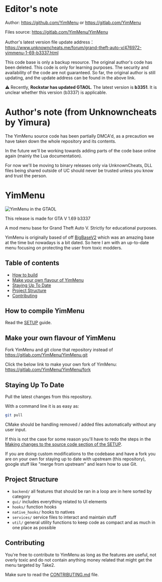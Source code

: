 # Editor's note 

Author: https://github.com/YimMenu or https://gitlab.com/YimMenu

Files source: https://gitlab.com/YimMenu/YimMenu

Author's latest version file update address：https://www.unknowncheats.me/forum/grand-theft-auto-v/476972-yimmenu-1-69-b3337.html

This code base is only a backup resource. The original author's code has been deleted. This code is only for learning purposes. The security and availability of the code are not guaranteed. So far, the original author is still updating, and the update address can be found in the above link.

⚠ Recently, **Rockstar has updated GTAOL**. The latest version is **b3351**. It is unclear whether this version (b3337) is applicable.

# Author's note (from Unknowncheats by Yimura)

The YimMenu source code has been partially DMCA'd, as a precaution we have taken down the whole repository and its contents.

In the future we'll be working towards adding parts of the code base online again (mainly the Lua documentation).

For now we'll be moving to binary releases only via UnknownCheats, DLL files being shared outside of UC should never be trusted unless you know and trust the person.

# YimMenu

![YimMenu in the GTAOL](https://i.imgur.com/T6e25Jn.jpeg)

This release is made for GTA V 1.69 b3337

A mod menu base for Grand Theft Auto V.
Strictly for educational purposes.

YimMenu is originally based of off [BigBaseV2](https://github.com/Pocakking/BigBaseV2) which was an amazing base at the time but nowadays is a bit dated.
So here I am with an up-to-date menu focusing on protecting the user from toxic modders.

## Table of contents

 * [How to build](#how-to-build)
 * [Make your own flavour of YimMenu](#make-your-own-flavour-of-yimmenu)
 * [Staying Up To Date](#staying-up-to-date)
 * [Project Structure](#project-structure)
 * [Contributing](#contributing)
 
## How to compile YimMenu

Read the [SETUP](https://gitlab.com/YimMenu/YimMenu/wiki/Setup-your-PC-for-YimMenu-Development) guide.

## Make your own flavour of YimMenu

Fork YimMenu and git clone that repository instead of https://gitlab.com/YimMenu/YimMenu.git

Click the below link to make your own fork of YimMenu:
https://gitlab.com/YimMenu/YimMenu/fork
  
## Staying Up To Date

Pull the latest changes from this repository.

With a command line it is as easy as:

```bash
git pull
```

CMake should be handling removed / added files automatically without any user input.

If this is not the case for some reason you'll have to redo the steps in the [Making changes to the source code section of the SETUP](https://gitlab.com/YimMenu/YimMenu/wiki/Setup-your-PC-for-YimMenu-Development#making-changes-to-the-source-code).

If you are doing custom modifications to the codebase and have a fork you are on your own for staying up to date with upstream (this repository), google stuff like "merge from upstream" and learn how to use Git.

## Project Structure

- `backend/` all features that should be ran in a loop are in here sorted by category
- `gui/` includes everything related to UI elements
- `hooks/` function hooks
- `native_hooks/` hooks to natives
- `services/` service files to interact and maintain stuff
- `util/` general utility functions to keep code as compact and as much in one place as possible

## Contributing

You're free to contribute to YimMenu as long as the features are useful, not overly toxic and do not contain anything money related that might get the menu targeted by Take2.

Make sure to read the [CONTRIBUTING.md](CONTRIBUTING.md) file.
